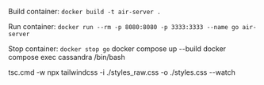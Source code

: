 Build container:
`docker build -t air-server .`

Run container:
`docker run --rm -p 8080:8080 -p 3333:3333 --name go air-server`

Stop container:
`docker stop go`
docker compose up --build
docker compose exec cassandra /bin/bash

tsc.cmd -w
npx tailwindcss -i ./styles_raw.css -o ./styles.css --watch
